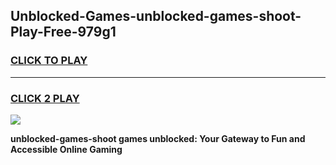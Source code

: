 
## Unblocked-Games-unblocked-games-shoot-Play-Free-979g1
<h3>
<a href="https://premium76.site?title=unblocked-games-shoot&ref=23A">CLICK TO PLAY</a></h3>
<hr>

<h3>
<a href="https://premium76.site?title=unblocked-games-shoot&ref=23A">CLICK 2 PLAY</a>
  
</h3>

<a href="https://premium76.site?title=unblocked-games-shoot&ref=23A"><img src="https://clearcache.store/games.png"></a>


**unblocked-games-shoot games unblocked: Your Gateway to Fun and Accessible Online Gaming**
